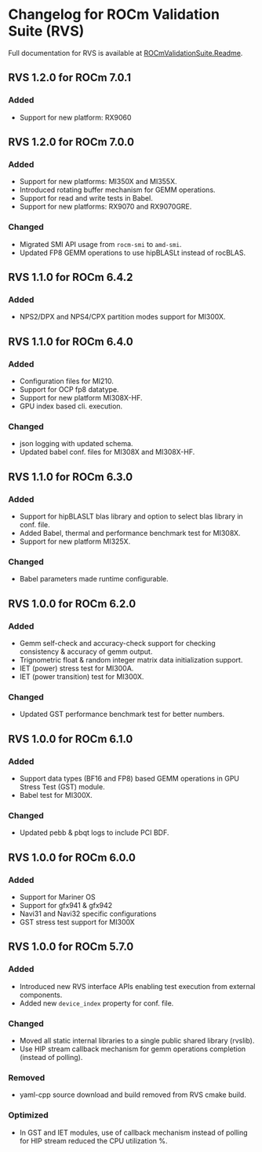 # Changelog for ROCm Validation Suite (RVS)

Full documentation for RVS is available at [ROCmValidationSuite.Readme](https://github.com/ROCm/ROCmValidationSuite).

## RVS 1.2.0 for ROCm 7.0.1

### Added

- Support for new platform: RX9060

## RVS 1.2.0 for ROCm 7.0.0

### Added

- Support for new platforms: MI350X and MI355X.
- Introduced rotating buffer mechanism for GEMM operations.
- Support for read and write tests in Babel.
- Support for new platforms: RX9070 and RX9070GRE.

### Changed

- Migrated SMI API usage from `rocm-smi` to `amd-smi`.
- Updated FP8 GEMM operations to use hipBLASLt instead of rocBLAS.

## RVS 1.1.0 for ROCm 6.4.2

### Added

- NPS2/DPX and NPS4/CPX partition modes support for MI300X.

## RVS 1.1.0 for ROCm 6.4.0

### Added

- Configuration files for MI210.
- Support for OCP fp8 datatype.
- Support for new platform MI308X-HF.
- GPU index based cli. execution.

### Changed

- json logging with updated schema.
- Updated babel conf. files for MI308X and MI308X-HF.

## RVS 1.1.0 for ROCm 6.3.0

### Added

- Support for hipBLASLT blas library and option to select blas library in conf. file.
- Added Babel, thermal and performance benchmark test for MI308X.
- Support for new platform MI325X.

### Changed

- Babel parameters made runtime configurable.

## RVS 1.0.0 for ROCm 6.2.0

### Added

- Gemm self-check and accuracy-check support for checking consistency & accuracy of gemm output.
- Trignometric float & random integer matrix data initialization support.
- IET (power) stress test for MI300A.
- IET (power transition) test for MI300X.

### Changed

- Updated GST performance benchmark test for better numbers.

## RVS 1.0.0 for ROCm 6.1.0

### Added

- Support data types (BF16 and FP8) based GEMM operations in GPU Stress Test (GST) module.
- Babel test for MI300X.

### Changed

- Updated pebb & pbqt logs to include PCI BDF.

## RVS 1.0.0 for ROCm 6.0.0

### Added

- Support for Mariner OS
- Support for gfx941 & gfx942
- Navi31 and Navi32 specific configurations
- GST stress test support for MI300X

## RVS 1.0.0 for ROCm 5.7.0

### Added

- Introduced new RVS interface APIs enabling test execution from external components.
- Added new `device_index` property for conf. file.

### Changed

- Moved all static internal libraries to a single public shared library (rvslib).
- Use HIP stream callback mechanism for gemm operations completion (instead of polling).

### Removed

- yaml-cpp source download and build removed from RVS cmake build.

### Optimized

- In GST and IET modules, use of callback mechanism instead of polling for HIP stream reduced the CPU utilization %.
